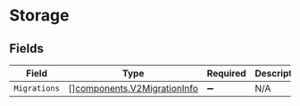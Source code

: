 # Storage


## Fields

| Field                                                                      | Type                                                                       | Required                                                                   | Description                                                                |
| -------------------------------------------------------------------------- | -------------------------------------------------------------------------- | -------------------------------------------------------------------------- | -------------------------------------------------------------------------- |
| `Migrations`                                                               | [][components.V2MigrationInfo](../../models/components/v2migrationinfo.md) | :heavy_minus_sign:                                                         | N/A                                                                        |